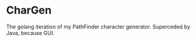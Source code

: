 CharGen
=======

The golang iteration of my PathFinder character generator. Superceded by Java, because GUI.
